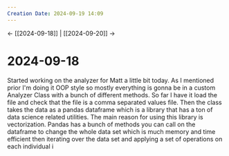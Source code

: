 ```yaml
---
Creation Date: 2024-09-19 14:09
---
```


<- [[2024-09-18]] | [[2024-09-20]]  ->

# 2024-09-18
Started working on the analyzer for Matt a little bit today. As I mentioned prior I'm doing it OOP style so mostly everything is gonna be in a custom Analyzer Class with a bunch of different methods. So far I have it load the file and check that the file is a comma separated values file. Then the class takes the data as a pandas dataframe which is a library that has a ton of data science related utilities. The main reason for using this library is vectorization. Pandas has a bunch of methods you can call on the dataframe to change the whole data set which is much memory and time efficient then iterating over the data set and applying a set of operations on each individual i
